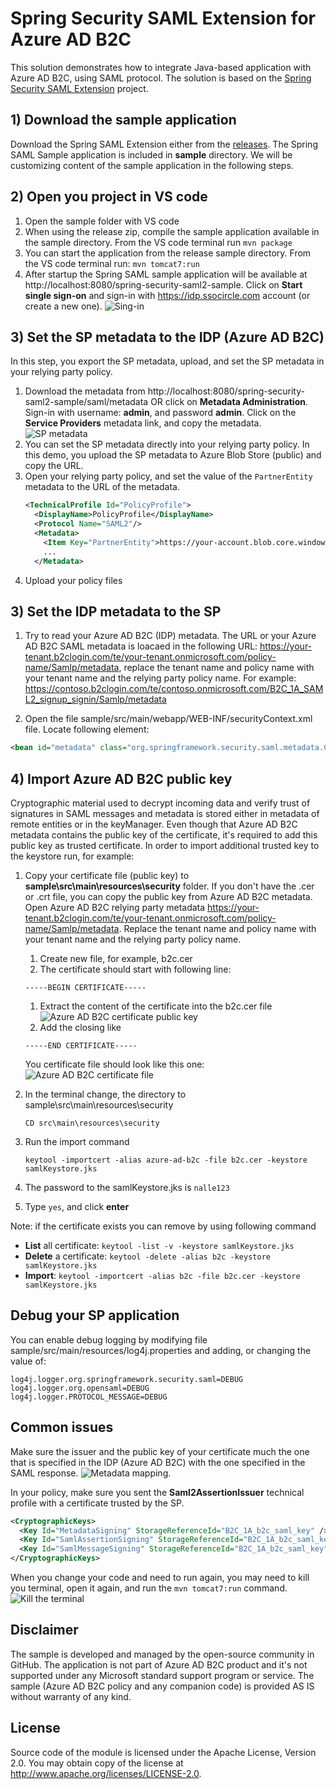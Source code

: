
# Spring Security SAML Extension for Azure AD B2C

This solution demonstrates how to integrate Java-based application with Azure AD B2C, using SAML protocol. The solution is based on the [Spring Security SAML Extension](https://docs.spring.io/spring-security-saml/docs/1.0.x-SNAPSHOT/reference/htmlsingle/) project.

## 1) Download the sample application
Download the Spring SAML Extension either from the [releases](https://repo.spring.io/list/release/org/springframework/security/extensions/spring-security-saml/). The Spring SAML Sample application is included in **sample** directory. We will be customizing content of the sample application in the following steps.

##	2) Open you project in VS code
1. Open the sample folder with VS code
1. When using the release zip, compile the sample application available in the sample directory. From the VS code terminal run `mvn package`
1. You can start the application from the release sample directory. From the VS code terminal run: `mvn tomcat7:run`
1. After startup the Spring SAML sample application will be available at http://localhost:8080/spring-security-saml2-sample. Click on **Start single sign-on** and sign-in with https://idp.ssocircle.com account (or create a new one). 
    ![Sing-in](media/sign-in-default.png)

## 3) Set the SP metadata to the IDP (Azure AD B2C)
In this step, you export the SP metadata, upload, and set the SP metadata in your relying party policy.
1. Download the metadata from http://localhost:8080/spring-security-saml2-sample/saml/metadata OR click on **Metadata Administration**. Sign-in with username: **admin**, and password **admin**. Click on the **Service Providers** metadata link, and copy the metadata.
    ![SP metadata](media/sp-metadata-default.png)
1. You can set the SP metadata directly into your relying party policy. In this demo, you upload the SP metadata to Azure Blob Store (public) and copy the URL.
1. Open your relying party policy, and set the value of the `PartnerEntity` metadata to the URL of the metadata.
    ```XML
    <TechnicalProfile Id="PolicyProfile">
      <DisplayName>PolicyProfile</DisplayName>
      <Protocol Name="SAML2"/>
      <Metadata>
        <Item Key="PartnerEntity">https://your-account.blob.core.windows.net/azure-ad-b2c/spring_saml_metadata.xml</Item>
        ...
      </Metadata>
    ```
1. Upload your policy files

## 3) Set the IDP metadata to the SP
1. Try to read your Azure AD B2C (IDP) metadata. The URL or your Azure AD B2C SAML metadata is loacaed in the following URL: https://your-tenant.b2clogin.com/te/your-tenant.onmicrosoft.com/policy-name/Samlp/metadata, replace the tenant name and policy name with your tenant name and the relying party policy name. For example: https://contoso.b2clogin.com/te/contoso.onmicrosoft.com/B2C_1A_SAML2_signup_signin/Samlp/metadata

1. 	Open the file sample/src/main/webapp/WEB-INF/securityContext.xml file. Locate following element: 

```XML
<bean id="metadata" class="org.springframework.security.saml.metadata.CachingMetadataManager">
```

## 4) Import Azure AD B2C public key
Cryptographic material used to decrypt incoming data and verify trust of signatures in SAML messages and metadata is stored either in metadata of remote entities or in the keyManager. Even though that Azure AD B2C metadata contains the public key of the certificate, it's required to add this public key as trusted certificate. In order to import additional trusted key to the keystore run, for example:

1. Copy your certificate file (public key) to **sample\src\main\resources\security** folder. If you don't have the .cer or .crt file, you can copy the public key from Azure AD B2C metadata. Open Azure AD B2C relying party metadata https://your-tenant.b2clogin.com/te/your-tenant.onmicrosoft.com/policy-name/Samlp/metadata. Replace the tenant name and policy name with your tenant name and the relying party policy name. 
    1. Create new file, for example, b2c.cer
    1. The certificate should start with following line:
    ```
    -----BEGIN CERTIFICATE-----
    ```
    1. Extract the content of the certificate into the b2c.cer file
    ![Azure AD B2C certificate public key](media/idp-cert-pub-key.png)
    1. Add the closing like
    ```
    -----END CERTIFICATE-----
    ```

    You certificate file should look like this one:
    ![Azure AD B2C certificate file](media/idp-cert.png)
1. In the terminal change, the directory to sample\src\main\resources\security
    ```
    CD src\main\resources\security
    ```
1. Run the import command
    ```
    keytool -importcert -alias azure-ad-b2c -file b2c.cer -keystore samlKeystore.jks
    ```
1. The password to the samlKeystore.jks is `nalle123`
1. Type `yes`, and click **enter**

Note: if the certificate exists you can remove by using following command
- **List** all certificate: `keytool -list -v -keystore samlKeystore.jks`
- **Delete** a certificate: `keytool -delete -alias b2c -keystore samlKeystore.jks`
- **Import**: `keytool -importcert -alias b2c -file b2c.cer -keystore samlKeystore.jks` 


## Debug your SP application
You can enable debug logging by modifying file sample/src/main/resources/log4j.properties and adding, or changing the value of:

```
log4j.logger.org.springframework.security.saml=DEBUG
log4j.logger.org.opensaml=DEBUG
log4j.logger.PROTOCOL_MESSAGE=DEBUG
```

## Common issues
Make sure the issuer and the public key of your certificate much the one that is specified in the IDP (Azure AD B2C) with the one specified in the SAML response.
![Metadata mapping](media/metadata-mapping.png). 

In your policy, make sure you sent the **Saml2AssertionIssuer** technical profile with a certificate trusted by the SP.

```XML
<CryptographicKeys>
  <Key Id="MetadataSigning" StorageReferenceId="B2C_1A_b2c_saml_key" />
  <Key Id="SamlAssertionSigning" StorageReferenceId="B2C_1A_b2c_saml_key" />
  <Key Id="SamlMessageSigning" StorageReferenceId="B2C_1A_b2c_saml_key" />
</CryptographicKeys>
```

When you change your code and need to run again, you may need to kill you terminal, open it again, and run the `mvn tomcat7:run` command.
![Kill the terminal](media/terminal.png)

## Disclaimer
The sample is developed and managed by the open-source community in GitHub. The application is not part of Azure AD B2C product and it's not supported under any Microsoft standard support program or service. The sample (Azure AD B2C policy and any companion code) is provided AS IS without warranty of any kind.

## License
Source code of the module is licensed under the Apache License, Version 2.0. You may obtain copy of the license at http://www.apache.org/licenses/LICENSE-2.0.
